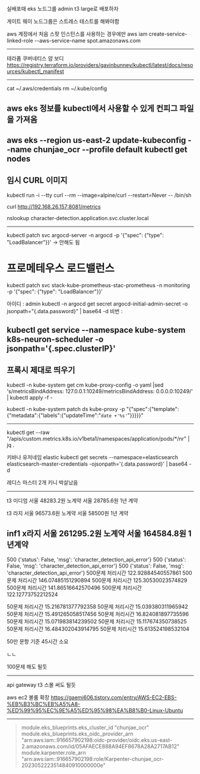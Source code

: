 
실배포때 eks 노드그룹 admin t3 large로 배포하자

게이트 웨이 노드그룹은 스트레스 테스트를 해봐야함


aws 계정에서 처음 스팟 인스턴스를 사용하는 경우에만
aws iam create-service-linked-role --aws-service-name spot.amazonaws.com 
 
-------------------
테라폼 쿠버네티스 얌 보디
https://registry.terraform.io/providers/gavinbunney/kubectl/latest/docs/resources/kubectl_manifest

------------------
cat ~/.aws/credentials
rm ~/.kube/config
## aws eks 정보를 kubectl에서 사용할 수 있게 컨피그 파일을 가져옴
aws eks --region us-east-2 update-kubeconfig --name chunjae_ocr --profile default
kubectl get nodes 
----


## 임시 CURL 이미지
kubectl run -i --tty curl --rm --image=alpine/curl --restart=Never -- /bin/sh

curl http://192.168.26.157:8081/metrics

nslookup character-detection.application.svc.cluster.local

------------------------------------------------------------



kubectl patch svc argocd-server -n argocd -p '{"spec": {"type": "LoadBalancer"}}'
-> 안해도 됨


# 프로메테우스 로드밸런스
kubectl patch svc stack-kube-prometheus-stac-prometheus -n monitoring -p '{"spec": {"type": "LoadBalancer"}}'


아이디 : admin
kubectl -n argocd get secret argocd-initial-admin-secret -o jsonpath="{.data.password}" | base64 -d
비번 : 


kubectl get service --namespace kube-system k8s-neuron-scheduler -o jsonpath='{.spec.clusterIP}'
-----------------------------------------

## 프록시 제대로 띄우기
kubectl -n kube-system get cm kube-proxy-config -o yaml |sed 's/metricsBindAddress: 127.0.0.1:10249/metricsBindAddress: 0.0.0.0:10249/' | kubectl apply -f -

kubectl -n kube-system patch ds kube-proxy -p "{\"spec\":{\"template\":{\"metadata\":{\"labels\":{\"updateTime\":\"`date +'%s'`\"}}}}}"

-----------------------------------------------------------------
kubectl get --raw "/apis/custom.metrics.k8s.io/v1beta1/namespaces/application/pods/*/nr" | jq .



키바나 유저네임 elastic
kubectl get secrets --namespace=elasticsearch elasticsearch-master-credentials -ojsonpath='{.data.password}' | base64 -d


레디스 마스터 2개 키니 박살났음


----------------
t3 미디엄
서울 48283.2원 노계약
서울 28785.6원 1년 계약

t3 라지
서울 96573.6원 노계약
서울 58500원 1년 계약

inf1 x라지
서울 261295.2원 노계약
서울 164584.8원 1년계약
----------------------------------------
500 {'status': False, 'msg': 'character_detection_api_error'}
500 {'status': False, 'msg': 'character_detection_api_error'}
500 {'status': False, 'msg': 'character_detection_api_error'}
500문제 처리시간 122.92884540557861
500문제 처리시간 146.07485151290894
500문제 처리시간 125.30530023574829
500문제 처리시간 141.86516642570496
500문제 처리시간 122.12773752212524


50문제 처리시간 15.216781377792358
50문제 처리시간 15.039380311965942
50문제 처리시간 15.491265058517456
50문제 처리시간 16.824081897735596
50문제 처리시간 15.071983814239502
50문제 처리시간 15.117674350738525
50문제 처리시간 16.484302043914795
50문제 처리시간 15.613524198532104

50만 문항 기준
45시간 소요

ㄴㄴ

100문제 해도 될듯


---------------------
api gateway 
t3 스몰 써도 될듯



aws ec2 볼륨 확장
https://gaemi606.tistory.com/entry/AWS-EC2-EBS-%EB%B3%BC%EB%A5%A8-%ED%99%95%EC%9E%A5%ED%95%98%EA%B8%B0-Linux-Ubuntu

-------------------------
> module.eks_blueprints.eks_cluster_id
"chunjae_ocr"
> module.eks_blueprints.eks_oidc_provider_arn
"arn:aws:iam::916657902198:oidc-provider/oidc.eks.us-east-2.amazonaws.com/id/05AFAECE888A94EF8678A28A2717AB12"
> module.karpenter.role_arn
"arn:aws:iam::916657902198:role/Karpenter-chunjae_ocr-2023052223514840910000000e"